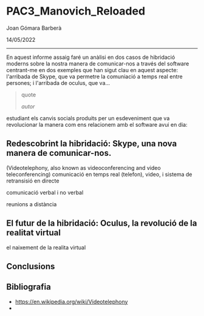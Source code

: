 # PAC3_Manovich_Reloaded

Joan Gómara Barberà

14/05/2022

---

En aquest informe assaig faré un anàlisi en dos casos de hibridació moderns sobre la nostra manera de comunicar-nos a través del software centrant-me en dos exemples que han sigut clau en aquest aspecte: l'arribada de Skype, que va permetre la comuniació a temps real entre persones; i l'arribada de oculus, que va...

>quote
>
>*autor*

<!---
[Duck Duck Go](https://duckduckgo.com "The best search engine for privacy")
<https://www.markdownguide.org>
[![An old rock in the desert](/assets/images/shiprock.jpg "Shiprock, New Mexico by Beau Rogers")](https://www.flickr.com/photos/beaurogers/31833779864/in/photolist-Qv3rFw)
-->

estudiant els canvis socials produits per un esdeveniment que va revolucionar la manera com ens relacionem amb el software avui en dia:


## Redescobrint la hibridació: Skype, una nova manera de comunicar-nos.

(Videotelephony, also known as videoconferencing and video teleconferencing)
comunicació en temps real (telefon), video, i sistema de retransisió en directe

comunicació verbal i no verbal

reunions a distància

## El futur de la hibridació: Oculus, la revolució de la realitat virtual 

el naixement de la realita virtual




## Conclusions

## Bibliografia

- https://en.wikipedia.org/wiki/Videotelephony
-

